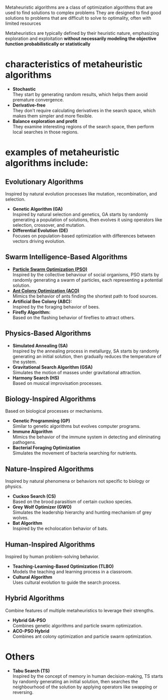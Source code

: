 Metaheuristic algorithms are a class of optimization algorithms that are used to find solutions to complex problems
They are designed to find good solutions to problems that are difficult to solve to optimality, often with limited resources

Metaheuristics are typically defined by their heuristic nature, emphasizing exploration and exploitation <b>without necessarily modeling the objective function probabilistically or statistically</b>

# characteristics of metaheuristic algorithms
* <b>Stochastic </b> \
They start by generating random results, which helps them avoid premature convergence.
* <b>Derivative-free </b> \
They don't require calculating derivatives in the search space, which makes them simpler and more flexible.
* <b>Balance exploration and profit </b> \
They examine interesting regions of the search space, then perform local searches in those regions.

# examples of metaheuristic algorithms include: 
## Evolutionary Algorithms
Inspired by natural evolution processes like mutation, recombination, and selection.

* <b>Genetic Algorithm (GA) </b> \
Inspired by natural selection and genetics, GA starts by randomly generating a population of solutions, then evolves it using operators like selection, crossover, and mutation.
* <b>Differential Evolution (DE)</b> \
Focuses on population-based optimization with differences between vectors driving evolution.

## Swarm Intelligence-Based Algorithms
* <b><a href="https://github.com/pankajr141/experiments/blob/master/Reasoning/optimization/metaheuristic%20algorithms/ch1%20-%20Particle%20swarm%20optimization.mdx" target="_blank">Particle Swarm Optimization (PSO)</a></b> \
Inspired by the collective behaviour of social organisms, PSO starts by randomly generating a swarm of particles, each representing a potential solution.
* <b><a href="https://github.com/pankajr141/experiments/blob/master/Reasoning/optimization/metaheuristic%20algorithms/ch2%20-%20Ant%20colony%20optimization.mdx" target="_blank">Ant Colony Optimization (ACO)</a></b>\
Mimics the behavior of ants finding the shortest path to food sources.
* <b>Artificial Bee Colony (ABC): </b> \
Inspired by the foraging behavior of bees.
* <b>Firefly Algorithm: </b> \
Based on the flashing behavior of fireflies to attract others.

## Physics-Based Algorithms
* <b>Simulated Annealing (SA) </b> \
Inspired by the annealing process in metallurgy, SA starts by randomly generating an initial solution, then gradually reduces the temperature of the system.
* <b>Gravitational Search Algorithm (GSA) </b> \
Simulates the motion of masses under gravitational attraction.
* <b>Harmony Search (HS) </b> \
Based on musical improvisation processes.

## Biology-Inspired Algorithms
Based on biological processes or mechanisms.
* <b>Genetic Programming (GP) </b> \
Similar to genetic algorithms but evolves computer programs.
* <b>Immune Algorithm </b> \
Mimics the behavior of the immune system in detecting and eliminating pathogens.
* <b>Bacterial Foraging Optimization </b> \
Simulates the movement of bacteria searching for nutrients.

## Nature-Inspired Algorithms
Inspired by natural phenomena or behaviors not specific to biology or physics.
* <b>Cuckoo Search (CS) </b> \
Based on the brood parasitism of certain cuckoo species.
* <b>Grey Wolf Optimizer (GWO) </b> \
Simulates the leadership hierarchy and hunting mechanism of grey wolves.
* <b>Bat Algorithm </b> \
Inspired by the echolocation behavior of bats.

## Human-Inspired Algorithms
Inspired by human problem-solving behavior.

* <b>Teaching-Learning-Based Optimization (TLBO) </b> \
Models the teaching and learning process in a classroom.
* <b>Cultural Algorithm </b> \
Uses cultural evolution to guide the search process.

## Hybrid Algorithms
Combine features of multiple metaheuristics to leverage their strengths.
* <b>Hybrid GA-PSO </b> \
Combines genetic algorithms and particle swarm optimization.
* <b>ACO-PSO Hybrid </b> \
Combines ant colony optimization and particle swarm optimization.

# Others
* <b>Tabu Search (TS) </b> \
Inspired by the concept of memory in human decision-making, TS starts by randomly generating an initial solution, then searches the neighbourhood of the solution by applying operators like swapping or reversing.
